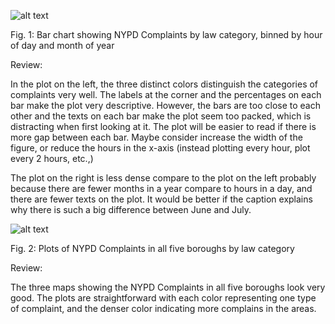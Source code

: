 

![alt text](NYPD_CMPLNTS_SEV.PNG)

Fig. 1: Bar chart showing NYPD Complaints by law category, binned by hour of day and month of year


Review: 

In the plot on the left, the three distinct colors distinguish the categories of complaints very well. The labels at the corner and the percentages on each bar make the plot very descriptive. However, the bars are too close to each other and the texts on each bar make the plot seem too packed, which is distracting when first looking at it. The plot will be easier to read if there is more gap between each bar. Maybe consider increase the width of the figure, or reduce the hours in the x-axis (instead plotting every hour, plot every 2 hours, etc.,)

The plot on the right is less dense compare to the plot on the left probably because there are fewer months in a year compare to hours in a day, and there are fewer texts on the plot. It would be better if the caption explains why there is such a big difference between June and July.

 
![alt text](NYPD_CMPLNTS_BORO.png)

Fig. 2: Plots of NYPD Complaints in all five boroughs by law category

Review: 
 
The three maps showing the NYPD Complaints in all five boroughs look very good. The plots are straightforward with each color representing one type of complaint, and the denser color indicating more complains in the areas.
